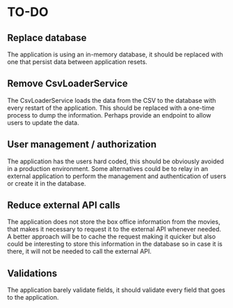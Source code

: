 # TO-DO

## Replace database

The application is using an in-memory database, it should be replaced with one that persist data between application
resets.

## Remove CsvLoaderService

The CsvLoaderService loads the data from the CSV to the database with every restart of the application.
This should be replaced with a one-time process to dump the information. Perhaps provide an endpoint to allow users to
update the data.

## User management / authorization

The application has the users hard coded, this should be obviously avoided in a production environment.
Some alternatives could be to relay in an external application to perform the management and authentication of users
or create it in the database.

## Reduce external API calls

The application does not store the box office information from the movies, that makes it necessary to request it to the
external API whenever needed. A better approach will be to cache the request making it quicker but also could be
interesting to store this information in the database so in case it is there, it will not be needed to call the external
API.

## Validations

The application barely validate fields, it should validate every field that goes to the application.